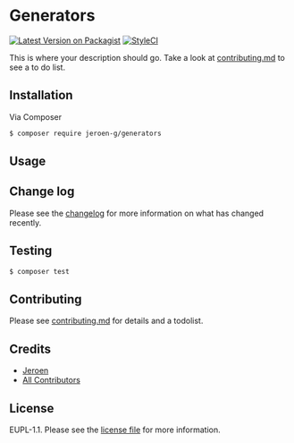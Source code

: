 # Generators

[![Latest Version on Packagist][ico-version]][link-packagist]
[![StyleCI][ico-styleci]][link-styleci]

This is where your description should go. Take a look at [contributing.md](contributing.md) to see a to do list.

## Installation

Via Composer

``` bash
$ composer require jeroen-g/generators
```

## Usage

## Change log

Please see the [changelog](changelog.md) for more information on what has changed recently.

## Testing

``` bash
$ composer test
```

## Contributing

Please see [contributing.md](contributing.md) for details and a todolist.

## Credits

- [Jeroen][link-author]
- [All Contributors][link-contributors]

## License

EUPL-1.1. Please see the [license file](license.md) for more information.

[ico-version]: https://img.shields.io/packagist/v/jeroeng/generators.svg?style=flat-square
[ico-styleci]: https://styleci.io/repos/12345678/shield

[link-packagist]: https://packagist.org/packages/jeroeng/generators
[link-styleci]: https://styleci.io/repos/12345678
[link-author]: https://github.com/jeroeng
[link-contributors]: ../../contributors